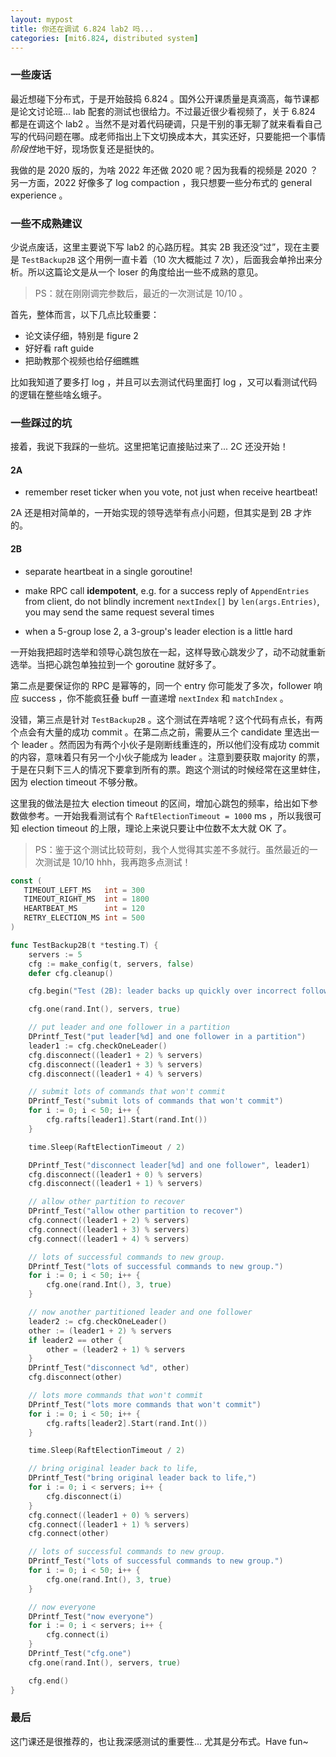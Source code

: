 ```yaml
---
layout: mypost
title: 你还在调试 6.824 lab2 吗...
categories: [mit6.824, distributed system]
---
```


### 一些废话

最近想碰下分布式，于是开始鼓捣 6.824 。国外公开课质量是真滴高，每节课都是论文讨论班... lab 配套的测试也很给力。不过最近很少看视频了，关于 6.824 都是在调这个 lab2 。当然不是对着代码硬调，只是干别的事无聊了就来看看自己写的代码问题在哪。成老师指出上下文切换成本大，其实还好，只要能把一个事情*阶段性*地干好，现场恢复还是挺快的。

我做的是 2020 版的，为啥 2022 年还做 2020 呢？因为我看的视频是 2020 ？另一方面，2022 好像多了 log compaction ，我只想要一些分布式的 general experience 。

### 一些不成熟建议

少说点废话，这里主要说下写 lab2 的心路历程。其实 2B 我还没“过”，现在主要是 `TestBackup2B` 这个用例一直卡着（10 次大概能过 7 次），后面我会单拎出来分析。所以这篇论文是从一个 loser 的角度给出一些不成熟的意见。

> PS：就在刚刚调完参数后，最近的一次测试是 10/10 。

首先，整体而言，以下几点比较重要：

- 论文读仔细，特别是 figure 2
- 好好看 raft guide 
- 把助教那个视频也给仔细瞧瞧

比如我知道了要多打 log ，并且可以去测试代码里面打 log ，又可以看测试代码的逻辑在整些啥幺蛾子。

### 一些踩过的坑

接着，我说下我踩的一些坑。这里把笔记直接贴过来了... 2C 还没开始！

#### 2A

- remember reset ticker when you vote, not just when receive heartbeat!

2A 还是相对简单的，一开始实现的领导选举有点小问题，但其实是到 2B 才炸的。

#### 2B

- separate heartbeat in a single goroutine!

- make RPC call **idempotent**, e.g. for a success reply of `AppendEntries` from client, do not blindly increment `nextIndex[]` by `len(args.Entries)`, you may send the same request several times

- when a 5-group lose 2, a 3-group's leader election is a little hard

一开始我把超时选举和领导心跳包放在一起，这样导致心跳发少了，动不动就重新选举。当把心跳包单独拉到一个 goroutine 就好多了。

第二点是要保证你的 RPC 是幂等的，同一个 entry 你可能发了多次，follower 响应 success ，你不能疯狂叠 buff 一直递增 `nextIndex` 和 `matchIndex` 。

没错，第三点是针对 `TestBackup2B` 。这个测试在弄啥呢？这个代码有点长，有两个点会有大量的成功 commit 。在第二点之前，需要从三个 candidate 里选出一个 leader 。然而因为有两个小伙子是刚断线重连的，所以他们没有成功 commit 的内容，意味着只有另一个小伙子能成为 leader 。注意到要获取 majority 的票，于是在只剩下三人的情况下要拿到所有的票。跑这个测试的时候经常在这里蚌住，因为 election timeout 不够分散。

这里我的做法是拉大 election timeout 的区间，增加心跳包的频率，给出如下参数做参考。一开始我看测试有个 `RaftElectionTimeout = 1000` ms ，所以我很可知 election timeout 的上限，理论上来说只要让中位数不太大就 OK 了。

> PS：鉴于这个测试比较苛刻，我个人觉得其实差不多就行。虽然最近的一次测试是 10/10 hhh，我再跑多点测试！

 ```go
const (
	TIMEOUT_LEFT_MS   int = 300
	TIMEOUT_RIGHT_MS  int = 1800
	HEARTBEAT_MS      int = 120
	RETRY_ELECTION_MS int = 500
)
 ```

```go
func TestBackup2B(t *testing.T) {
	servers := 5
	cfg := make_config(t, servers, false)
	defer cfg.cleanup()

	cfg.begin("Test (2B): leader backs up quickly over incorrect follower logs")

	cfg.one(rand.Int(), servers, true)

	// put leader and one follower in a partition
	DPrintf_Test("put leader[%d] and one follower in a partition")
	leader1 := cfg.checkOneLeader()
	cfg.disconnect((leader1 + 2) % servers)
	cfg.disconnect((leader1 + 3) % servers)
	cfg.disconnect((leader1 + 4) % servers)

	// submit lots of commands that won't commit
	DPrintf_Test("submit lots of commands that won't commit")
	for i := 0; i < 50; i++ {
		cfg.rafts[leader1].Start(rand.Int())
	}

	time.Sleep(RaftElectionTimeout / 2)

	DPrintf_Test("disconnect leader[%d] and one follower", leader1)
	cfg.disconnect((leader1 + 0) % servers)
	cfg.disconnect((leader1 + 1) % servers)

	// allow other partition to recover
	DPrintf_Test("allow other partition to recover")
	cfg.connect((leader1 + 2) % servers)
	cfg.connect((leader1 + 3) % servers)
	cfg.connect((leader1 + 4) % servers)

	// lots of successful commands to new group.
	DPrintf_Test("lots of successful commands to new group.")
	for i := 0; i < 50; i++ {
		cfg.one(rand.Int(), 3, true)
	}

	// now another partitioned leader and one follower
	leader2 := cfg.checkOneLeader()
	other := (leader1 + 2) % servers
	if leader2 == other {
		other = (leader2 + 1) % servers
	}
	DPrintf_Test("disconnect %d", other)
	cfg.disconnect(other)

	// lots more commands that won't commit
	DPrintf_Test("lots more commands that won't commit")
	for i := 0; i < 50; i++ {
		cfg.rafts[leader2].Start(rand.Int())
	}

	time.Sleep(RaftElectionTimeout / 2)

	// bring original leader back to life,
	DPrintf_Test("bring original leader back to life,")
	for i := 0; i < servers; i++ {
		cfg.disconnect(i)
	}
	cfg.connect((leader1 + 0) % servers)
	cfg.connect((leader1 + 1) % servers)
	cfg.connect(other)

	// lots of successful commands to new group.
	DPrintf_Test("lots of successful commands to new group.")
	for i := 0; i < 50; i++ {
		cfg.one(rand.Int(), 3, true)
	}

	// now everyone
	DPrintf_Test("now everyone")
	for i := 0; i < servers; i++ {
		cfg.connect(i)
	}
	DPrintf_Test("cfg.one")
	cfg.one(rand.Int(), servers, true)

	cfg.end()
}
```

### 最后

这门课还是很推荐的，也让我深感测试的重要性... 尤其是分布式。Have fun~